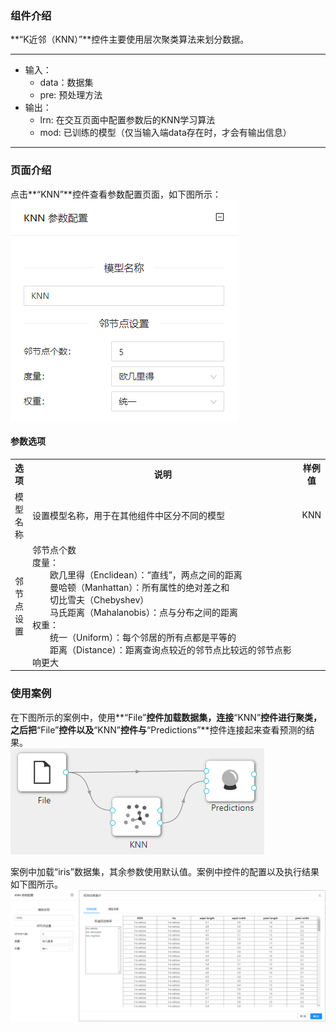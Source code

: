 ### 组件介绍
**“K近邻（KNN）”**控件主要使用层次聚类算法来划分数据。

<hr/>

- 输入：
  - data：数据集
  - pre: 预处理方法
- 输出：
  - lrn: 在交互页面中配置参数后的KNN学习算法
  - mod: 已训练的模型（仅当输入端data存在时，才会有输出信息）

<hr/>


### 页面介绍
点击**“KNN”**控件查看参数配置页面，如下图所示：  
![param](/img/aistudio/model/knn/param.png)

#### 参数选项
<table>
  <tr>
    <th>选项</th>
    <th width="650">说明</th>
    <th>样例值</th>
  </tr>
  <tr>
      <td>模型名称</td> 
      <td>
      设置模型名称，用于在其他组件中区分不同的模型
      </td> 
      <td>KNN</td>
  </tr>
  <tr>
      <td>邻节点设置</td> 
      <td>
      邻节点个数<br/>
      度量：<br/>
      &emsp;&emsp;欧几里得（Enclidean）：“直线”，两点之间的距离<br/>
      &emsp;&emsp;曼哈顿（Manhattan）：所有属性的绝对差之和<br/>
      &emsp;&emsp;切比雪夫（Chebyshev）<br/>
      &emsp;&emsp;马氏距离（Mahalanobis）：点与分布之间的距离<br/>
      权重：<br/>
      &emsp;&emsp;统一（Uniform）：每个邻居的所有点都是平等的<br/>
      &emsp;&emsp;距离（Distance）：距离查询点较近的邻节点比较远的邻节点影响更大<br/>
      </td> 
      <td></td>
  </tr>
</table>

### 使用案例
在下图所示的案例中，使用**“File”**控件加载数据集，连接**“KNN”**控件进行聚类，之后把**“File”**控件以及**“KNN”**控件与**“Predictions”**控件连接起来查看预测的结果。  
![workflow](/img/aistudio/model/knn/workflow.png)

案例中加载“iris”数据集，其余参数使用默认值。案例中控件的配置以及执行结果如下图所示。  
![workflow-result](/img/aistudio/model/knn/workflow-result.png)
